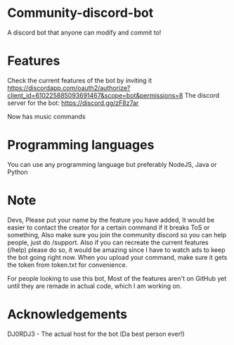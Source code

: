 # Community-discord-bot
A discord bot that anyone can modify and commit to!

# Features
Check the current features of the bot by inviting it https://discordapp.com/oauth2/authorize?client_id=610225885093691467&scope=bot&permissions=8
The discord server for the bot: https://discord.gg/zF8z7ar

Now has music commands

# Programming languages
You can use any programming language but preferably NodeJS, Java or Python

# Note
Devs, Please put your name by the feature you have added, It would be easier to contact the creator for a certain command if it breaks ToS or something, Also make sure you join the community discord so you can help people, just do /support.
Also if you can recreate the current features (/help) please do so, it would be amazing since I have to watch ads to keep the bot going right now. When you upload your command, make sure it gets the token from token.txt for convenience.

For people looking to use this bot, Most of the features aren't on GitHub yet until they are remade in actual code, which I am working on.

# Acknowledgements
DJ0RDJ3 - The actual host for the bot (Da best person ever!)
